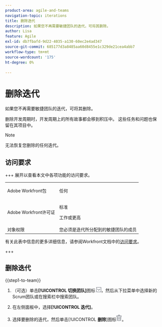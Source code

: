 ```yaml
---
product-area: agile-and-teams
navigation-topic: iterations
title: 删除迭代
description: 如果您不再需要敏捷团队的迭代，可将其删除。
author: Lisa
feature: Agile
exl-id: db7fbafd-9d22-4035-a130-60ec2e4ad347
source-git-commit: 685177d3a8485aa60d8455e1c329de21cea4abb7
workflow-type: tm+mt
source-wordcount: '175'
ht-degree: 0%

---
```


# 删除迭代

如果您不再需要敏捷团队的迭代，可将其删除。

删除开发周期时，开发周期上的所有故事都会移到积压中。 这些任务和问题也保留在其项目中。

>[!NOTE]
>
>无法恢复您删除的任何迭代。

## 访问要求

+++ 展开以查看本文中各项功能的访问要求。

<table style="table-layout:auto"> 
 <tbody> 
   <tr> 
   <td role="rowheader">Adobe Workfront包</td> 
   <td> <p>任何</p> </td> 
  </tr> 
  <tr> 
   <td role="rowheader">Adobe Workfront许可证</td> 
   <td> <p>标准</p> 
   <p>工作或更高</p> </td> 
  </tr>
   <tr> 
   <td role="rowheader">对象权限</td> 
   <td>您必须是迭代所分配到的敏捷团队的成员</td> 
  </tr>
 </tbody> 
</table>

有关此表中信息的更多详细信息，请参阅Workfront文档中的[访问要求](/help/quicksilver/administration-and-setup/add-users/access-levels-and-object-permissions/access-level-requirements-in-documentation.md)。

+++

## 删除迭代

{{step1-to-team}}

1. （可选）单击&#x200B;**[!UICONTROL 切换团队]**&#x200B;图标![切换团队图标](assets/switch-team-icon.png)，然后从下拉菜单中选择新的Scrum团队或在搜索栏中搜索团队。

1. 在左侧面板中，选择&#x200B;**[!UICONTROL 迭代]**。
1. 选择要删除的迭代，然后单击&#x200B;[!UICONTROL **删除**]&#x200B;图标![删除图标](assets/delete-icon.png)。
